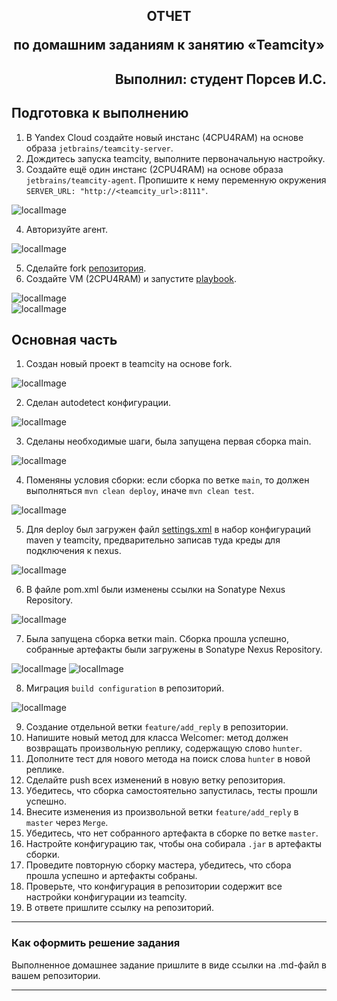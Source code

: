 ## <p style="text-align: center;">ОТЧЕТ</p> <p style="text-align: center;">по домашним заданиям к занятию «Teamcity»</p>
## <p style="text-align: right;">Выполнил: студент Порсев И.С.</p>

## Подготовка к выполнению

1. В Yandex Cloud создайте новый инстанс (4CPU4RAM) на основе образа `jetbrains/teamcity-server`.
2. Дождитесь запуска teamcity, выполните первоначальную настройку.
3. Создайте ещё один инстанс (2CPU4RAM) на основе образа `jetbrains/teamcity-agent`. Пропишите к нему переменную окружения `SERVER_URL: "http://<teamcity_url>:8111"`.

![localImage](./.screenshots/screen_IV.00_1.png)  

4. Авторизуйте агент.

![localImage](./.screenshots/screen_IV.00_4.png)  

5. Сделайте fork [репозитория](https://github.com/aragastmatb/example-teamcity).
6. Создайте VM (2CPU4RAM) и запустите [playbook](./infrastructure).

![localImage](./.screenshots/screen_IV.00_6.png)  
![localImage](./.screenshots/Yes.png)

## Основная часть

1. Создан новый проект в teamcity на основе fork.

![localImage](./.screenshots/screen_IV.00_basic_1.png)

2. Сделан autodetect конфигурации.

![localImage](./.screenshots/screen_IV.00_basic_2.png)

3. Сделаны необходимые шаги, была запущена первая сборка main.

![localImage](./.screenshots/screen_IV.00_basic_3.png)

4. Поменяны условия сборки: если сборка по ветке `main`, то должен выполняться `mvn clean deploy`, иначе `mvn clean test`.

![localImage](./.screenshots/screen_IV.00_basic_4.png)

5. Для deploy был загружен файл [settings.xml](./teamcity/settings.xml) в набор конфигураций maven у teamcity, предварительно записав туда креды для подключения к nexus.

![localImage](./.screenshots/screen_IV.00_basic_5.png)

6. В файле pom.xml были изменены ссылки на Sonatype Nexus Repository.

![localImage](./.screenshots/screen_IV.00_basic_6.png)

7. Была запущена сборка ветки  main. Сборка прошла успешно, собранные артефакты были загружены в Sonatype Nexus Repository.

![localImage](./.screenshots/screen_IV.00_basic_7.1.png)
![localImage](./.screenshots/screen_IV.00_basic_7.png)

8. Миграция `build configuration` в репозиторий.

![localImage](./.screenshots/screen_IV.00_basic_8.png)

9. Создание отдельной ветки `feature/add_reply` в репозитории.
10. Напишите новый метод для класса Welcomer: метод должен возвращать произвольную реплику, содержащую слово `hunter`.
11. Дополните тест для нового метода на поиск слова `hunter` в новой реплике.
12. Сделайте push всех изменений в новую ветку репозитория.
13. Убедитесь, что сборка самостоятельно запустилась, тесты прошли успешно.
14. Внесите изменения из произвольной ветки `feature/add_reply` в `master` через `Merge`.
15. Убедитесь, что нет собранного артефакта в сборке по ветке `master`.
16. Настройте конфигурацию так, чтобы она собирала `.jar` в артефакты сборки.
17. Проведите повторную сборку мастера, убедитесь, что сбора прошла успешно и артефакты собраны.
18. Проверьте, что конфигурация в репозитории содержит все настройки конфигурации из teamcity.
19. В ответе пришлите ссылку на репозиторий.

---

### Как оформить решение задания

Выполненное домашнее задание пришлите в виде ссылки на .md-файл в вашем репозитории.

---
